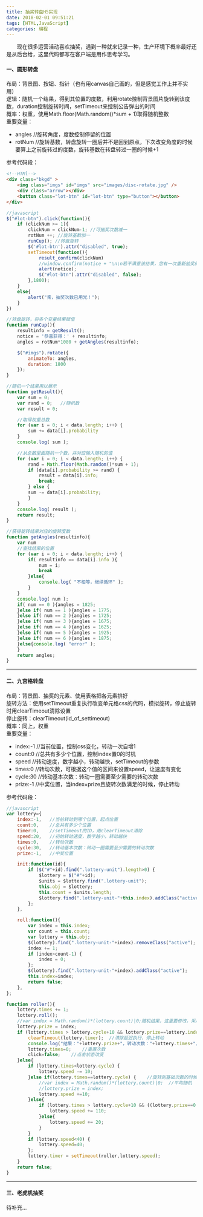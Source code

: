 ```yaml
---
title: 抽奖转盘H5实现
date: 2018-02-01 09:51:21
tags: [HTML,JavaScript]
categories: 编程
---
```

　　现在很多运营活动喜欢抽奖，遇到一种就来记录一种，生产环境下概率最好还是从后台给，这里代码都写在客户端是用作思考学习。
#### 一、圆形转盘
布局：背景图、按钮、指针（也有用canvas自己画的，但是感觉工作上并不实用）  
逻辑：随机一个结果，得到其位置的度数，利用rotate控制背景图片旋转到该度数，duration控制旋转时间，setTimeout来控制公告弹出的时间  
概率：权重，使用Math.floor(Math.random()*sum + 1)取得随机整数<!--more-->  
重要变量：  

+ angles //旋转角度，度数控制停留的位置  
+ rotNum //旋转基数，转盘旋转一圈后并不是回到原点，下次改变角度的时候要算上之前旋转过的度数，旋转基数在转盘转过一圈的时候+1  

参考代码段：
```html
<!--HTMl-->
<div class="bkgd" >
	<img class="imgs" id="imgs" src="images/disc-rotate.jpg" />
	<div class="arrow"></div>
	<button class="lot-btn" id="lot-btn" type="button"></button>
</div>
```
```javascript
//javascript
$("#lot-btn").click(function(){
    if (clickNum >= 1){
		clickNum = clickNum-1; //可抽奖次数减一
		rotNum ++; //旋转基数加一
		runCup(); //转盘旋转
		$('#lot-btn').attr("disabled", true);
		setTimeout(function(){
			result_confirm(clickNum)
			//window.confirm(notice + "\n\n若不满意该结果，您有一次重新抽奖的机会，是否重抽？" ); 
			alert(notice);
			$("#lot-btn").attr("disabled", false);
		},1800);
	}
	else{
		alert("亲，抽奖次数已用光！");
	}
})

//转盘旋转，将各个变量结果赋值
function runCup(){
	resultinfo = getResult();
	notice = '恭喜获得：' + resultinfo;
	angles = rotNum*1080 + getAngles(resultinfo);

	$("#imgs").rotate({
		animateTo: angles,
		duration: 1800
	});
}

//随机一个结果用以展示
function getResult(){
	var sum = 0;
	var rand = 0;	//随机数
	var result = 0;

	//取得权重总数
	for (var i = 0; i < data.length; i++) {
		sum += data[i].probability
	}
	console.log( sum );

	//从总数里面随机一个数，并对应输入随机的值
	for (var i = 0; i < data.length; i++) {
		rand = Math.floor(Math.random()*sum + 1);	
		if (data[i].probability >= rand) {
			result = data[i].info;
			break;
		} else {
		sum -= data[i].probability;
		}
	}
	console.log( result );
	return result;
}

//获得旋转结果对应的旋转度数
function getAngles(resultinfo){
	var num
	//查找结果的位置
	for (var i = 0; i < data.length; i++) {
		if( resultinfo == data[i].info ){
			num = i;
			break
		}else{
			console.log( "不相等，继续循环" );
		}
	}
	console.log( num );
	if( num == 0 ){angles = 1825;
	}else if( num == 1 ){angles = 1775;
	}else if( num == 2 ){angles = 1725;
	}else if( num == 3 ){angles = 1675;
	}else if( num == 4 ){angles = 1625;
	}else if( num == 5 ){angles = 1925;
	}else if( num == 6 ){angles = 1875;
	}else{console.log( "error" );
	}
	return angles;
}
```

---
#### 二、九宫格转盘
布局：背景图、抽奖的元素、使用表格把各元素排好  
旋转方法：使用setTimeout重复执行改变单元格css的代码，模拟旋转，停止旋转时用clearTimeout清除设置  
停止旋转：clearTimeout(id_of_settimeout)  
概率：同上，权重  
重要变量：  

+ index:-1 //当前位置，控制css变化，转动一次自增1
+ count:0 //总共有多少个位置，控制index置0的时机
+ speed //转动速度，数字越小，转动越快，setTimeout的参数
+ times:0 //转动次数，可根据这个值的区间来设置speed，让速度有变化
+ cycle:30 //转动基本次数：转动一圈需要至少需要的转动次数
+ prize:-1 //中奖位置，当index=prize且旋转次数满足的时候，停止转动

参考代码段： 
```javascript
//javascript
var lottery={  
	index:-1,	//当前转动到哪个位置，起点位置
	count:0,	//总共有多少个位置
	timer:0,	//setTimeout的ID，用clearTimeout清除
	speed:20,	//初始转动速度，数字越小，转动越快
	times:0,	//转动次数
	cycle:30,	//转动基本次数：转动一圈需要至少需要的转动次数
	prize:-1,	//中奖位置

	init:function(id){
		if ($("#"+id).find(".lottery-unit").length>0) {
			$lottery = $("#"+id);
			$units = $lottery.find(".lottery-unit");
			this.obj = $lottery;
			this.count = $units.length;
			$lottery.find(".lottery-unit-"+this.index).addClass("active");
		};
	},

	roll:function(){
		var index = this.index;
		var count = this.count;
		var lottery = this.obj;
		$(lottery).find(".lottery-unit-"+index).removeClass("active");
		index += 1;
		if (index>count-1) {
			index = 0;
		};
		$(lottery).find(".lottery-unit-"+index).addClass("active");
		this.index=index;
		return false;
	},
};

function roller(){
	lottery.times += 1;
	lottery.roll();
	//var index = Math.random()*(lottery.count)|0;随机结果，这里要修改，采用圆形转盘的方式
	lottery.prize = index;
	if (lottery.times > lottery.cycle+10 && lottery.prize==lottery.index) {	//转动次数大于基本次数的时候，停止转动
		clearTimeout(lottery.timer);  //清除延迟执行，停止转动
		console.log("结果："+lottery.prize+"，转动次数："+lottery.times+"，转动速度："+lottery.speed);
		lottery.times=0;	//重置次数
		click=false;	//点击状态改变
	}else{
		if (lottery.times<lottery.cycle) {
			lottery.speed -= 10;
		}else if(lottery.times==lottery.cycle) {	//旋转到基础次数的时候，进行抽奖（这里我把抽奖时机提前了，这个代码注释掉了）
			//var index = Math.random()*(lottery.count)|0;	//平均随机
			//lottery.prize = index;
			lottery.speed +=10;	
		}else{
			if (lottery.times > lottery.cycle+10 && ((lottery.prize==0 && lottery.index==7) || lottery.prize==lottery.index+1)) {
				lottery.speed += 110;
			}else{
				lottery.speed += 20;
			}
		}
		if (lottery.speed<40) {
			lottery.speed=40;
		};
		lottery.timer = setTimeout(roller,lottery.speed);
	}
	return false;
}
```

---
#### 三、老虎机抽奖
待补充...